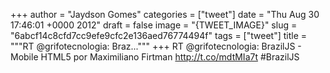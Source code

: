 
+++
author = "Jaydson Gomes"
categories = ["tweet"]
date = "Thu Aug 30 17:46:01 +0000 2012"
draft = false
image = "{TWEET_IMAGE}"
slug = "6abcf14c8cfd7cc9efe9cfc2e136aed76774494f"
tags = ["tweet"]
title = """RT @grifotecnologia: Braz..."""
+++
RT @grifotecnologia: BrazilJS - Mobile HTML5 por Maximiliano Firtman http://t.co/mdtMIa7t #BrazilJS
